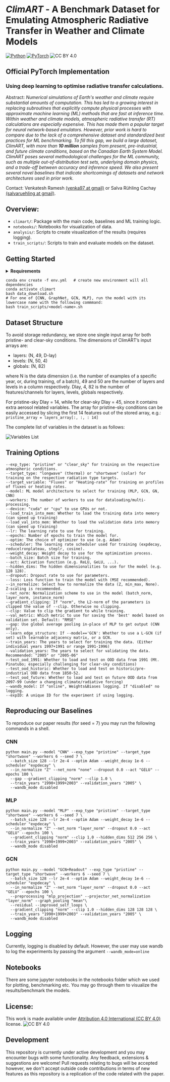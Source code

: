 # ***ClimART*** - A Benchmark Dataset for Emulating Atmospheric Radiative Transfer in Weather and Climate Models
<a href="https://pytorch.org/get-started/locally/"><img alt="Python" src="https://img.shields.io/badge/-Python 3.7--3.9-blue?style=for-the-badge&logo=python&logoColor=white"></a>
<a href="https://pytorch.org/get-started/locally/"><img alt="PyTorch" src="https://img.shields.io/badge/-PyTorch 1.8.1+-ee4c2c?style=for-the-badge&logo=pytorch&logoColor=white"></a>
![CC BY 4.0][cc-by-image]

[cc-by-image]: https://i.creativecommons.org/l/by/4.0/88x31.png
[cc-by-shield]: https://img.shields.io/badge/License-CC%20BY%204.0-lightgrey.svg

## Official PyTorch Implementation

### Using deep learning to optimise radiative transfer calculations.

Abstract:   *Numerical simulations of Earth's weather and climate require substantial amounts of computation. This has led to a growing interest in replacing subroutines that explicitly compute physical processes with approximate machine learning (ML) methods that are fast at inference time. Within weather and climate models, atmospheric radiative transfer (RT) calculations are especially expensive.  This has made them a popular target for neural network-based emulators. However, prior work is hard to compare due to the lack of a comprehensive dataset and standardized best practices for ML benchmarking. To fill this gap, we build a large dataset, ClimART, with more than **10 million** samples from present, pre-industrial, and future climate conditions, based on the Canadian Earth System Model.
ClimART poses several methodological challenges for the ML community, such as multiple out-of-distribution test sets, underlying domain physics, and a trade-off between accuracy and inference speed. We also present several novel baselines that indicate shortcomings of datasets and network architectures used in prior work.*

Contact: Venkatesh Ramesh [(venka97 at gmail)](mailto:venka97@gmail.com) or Salva Rühling Cachay [(salvaruehling at gmail)](mailto:salvaruehling@gmail.com). <br>

## Overview:

* ``climart/``: Package with the main code, baselines and ML training logic.
* ``notebooks/``: Notebooks for visualization of data.
* ``analysis/``: Scripts to create visualization of the results (requires logging).
* ``train_scripts/``: Scripts to train and evaluate models on the dataset.

## Getting Started
<details><p>
    <summary><b> Requirements</b></summary>
    <br><ul>
    <li>Linux and Windows are supported, but we recommend Linux for performance and compatibility reasons.</li>
    <li>NVIDIA GPUs with at least 8 GB of memory and system with 12 GB RAM (More RAM is required if training with --load_train_into_mem option which allows for faster training). We have done all testing and development using NVIDIA V100 GPUs.</li> 
    <li>64-bit Python >=3.7 and PyTorch >=1.8.1. See [https://pytorch.org/](https://pytorch.org/) for PyTorch install instructions.</li> 
    <li>Python libraries mentioned in ``env.yml`` file, see Getting Started (Need to have miniconda/conda installed).</li> 
    </ul>
</details>


    conda env create -f env.yml   # create new environment will all dependencies
    conda activate climart 
    bash data_download.sh
    # For one of {CNN, GraphNet, GCN, MLP}, run the model with its lowercase name with the following commmand:
    bash train_scripts/<model-name>.sh

## Dataset Structure

To avoid storage redundancy, we store one single input array for both pristine- and clear-sky conditions. The dimensions of ClimART’s input arrays are:
<ul>
<li>layers: (N, 49, D-lay) </li>
<li>levels: (N, 50, 4) </li>
<li>globals: (N, 82) </li>
</ul>

where N is the data dimension (i.e. the number of examples of a specific year, or, during training, of a batch),
 49 and 50 are the number of layers and levels in a column respectively. Dlay, 4, 82 is the number of features/channels for layers, levels, globals respectively. 

For pristine-sky Dlay = 14, while for clear-sky Dlay = 45, since it contains extra aerosol related variables. The array for pristine-sky conditions can be easily accessed by slicing the first 14 features out of the stored array, e.g.:
```      pristine_array = layers_array[:, :, : 14] ```

The complete list of variables in the dataset is as follows: </br>

![Variables List](./images/variable_table.png)

## Training Options

```
--exp_type: "pristine" or "clear_sky" for training on the respective atmospheric conditions.
--target_type: "longwave" (thermal) or "shortwave" (solar) for training on the respective radiation type targets.
--target_variable: "Fluxes" or "Heating-rate" for training on profiles of fluxes or heating rates.
--model: ML model architecture to select for training (MLP, GCN, GN, CNN)
--workers: The number of workers to use for dataloading/multi-processing.
--device: "cuda" or "cpu" to use GPUs or not.
--load_train_into_mem: Whether to load the training data into memory (can speed up training)
--load_val_into_mem: Whether to load the validation data into memory (can speed up training)
--lr: The learning rate to use for training.
--epochs: Number of epochs to train the model for.
--optim: The choice of optimizer to use (e.g. Adam)
--scheduler: The learning rate scheduler used for training (expdecay, reducelronplateau, steplr, cosine).
--weight_decay: Weight decay to use for the optimization process.
--batch_size: Batch size for training.
--act: Activation function (e.g. ReLU, GeLU, ...).
--hidden_dims: The hidden dimensionalities to use for the model (e.g. 128 128).
--dropout: Dropout rate to use for parameters.
--loss: Loss function to train the model with (MSE recommended).
--in_normalize: Select how to normalize the data (Z, min_max, None). Z-scaling is recommended.
--net_norm: Normalization scheme to use in the model (batch_norm, layer_norm, instance_norm)
--gradient_clipping: If "norm", the L2-norm of the parameters is clipped the value of --clip. Otherwise no clipping.
--clip: Value to clip the gradient to while training.
--val_metric: Which metric to use for saving the 'best' model based on validation set. Default: "RMSE"
--gap: Use global average pooling in-place of MLP to get output (CNN only).
--learn_edge_structure: If --model=='GCN': Whether to use a L-GCN (if set) with learnable adjacency matrix, or a GCN.
--train_years: The years to select for training the data. (Either individual years 1997+1991 or range 1991-1996)
--validation_years: The years to select for validating the data. Recommended: "2005" or "2005-06" 
--test_ood_1991: Whether to load and test on OOD data from 1991 (Mt. Pinatubo; especially challenging for clear-sky conditions)
--test_ood_historic: Whether to load and test on historic/pre-industrial OOD data from 1850-52.
--test_ood_future: Whether to load and test on future OOD data from 2097-99 (under a changing climate/radiative forcing)
--wandb_model: If "online", Weights&Biases logging. If "disabled" no logging.
--expID: A unique ID for the experiment if using logging.

```

## Reproducing our Baselines

To reproduce our paper results (for seed = 7) you may run the following commands in a shell. 
    
### CNN

```
python main.py --model "CNN" --exp_type "pristine" --target_type "shortwave" --workers 6 --seed 7 \
  --batch_size 128 --lr 2e-4 --optim Adam --weight_decay 1e-6 --scheduler "expdecay" \
  --in_normalize "Z" --net_norm "none" --dropout 0.0 --act "GELU" --epochs 100 \
  --gap --gradient_clipping "norm" --clip 1.0 \
  --train_years "1990+1999+2003" --validation_years "2005" \
  --wandb_mode disabled
```

### MLP 

```
python main.py --model "MLP" --exp_type "pristine" --target_type "shortwave" --workers 6 --seed 7 \
  --batch_size 128 --lr 2e-4 --optim Adam --weight_decay 1e-6 --scheduler "expdecay" \
  --in_normalize "Z" --net_norm "layer_norm" --dropout 0.0 --act "GELU" --epochs 100 \
  --gradient_clipping "norm" --clip 1.0 --hidden_dims 512 256 256 \
  --train_years "1990+1999+2003" --validation_years "2005" \
  --wandb_mode disabled
```

### GCN

```
python main.py --model "GCN+Readout" --exp_type "pristine" --target_type "shortwave" --workers 6 --seed 7 \
  --batch_size 128 --lr 2e-4 --optim Adam --weight_decay 1e-6 --scheduler "expdecay" \
  --in_normalize "Z" --net_norm "layer_norm" --dropout 0.0 --act "GELU" --epochs 100 \
  --preprocessing "mlp_projection" --projector_net_normalization "layer_norm" --graph_pooling "mean"\
  --residual --improved_self_loops \
  --gradient_clipping "norm" --clip 1.0 --hidden_dims 128 128 128 \  
  --train_years "1990+1999+2003" --validation_years "2005" \
  --wandb_mode disabled
```

## Logging

Currently, logging is disabled by default. However, the user may use wandb to log the experiments by passing the argument ``--wandb_mode=online``

## Notebooks

There are some jupyter notebooks in the notebooks folder which we used for plotting, benchmarking etc. You may go through them to visualize the results/benchmark the models.

## License: 
This work is made available under [Attribution 4.0 International (CC BY 4.0)](https://creativecommons.org/licenses/by/4.0/legalcode) license. ![CC BY 4.0][cc-by-shield]

## Development

This repository is currently under active development and you may encounter bugs with some functionality. 
Any feedback, extensions & suggestions are welcome!
Pull requests relating to bugs will be accepted however, we don't accept outside code contributions in 
terms of new features as this repository is a replication of the code related with the paper. 
